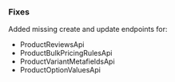 ### Fixes

Added missing create and update endpoints for:

 - ProductReviewsApi
 - ProductBulkPricingRulesApi
 - ProductVariantMetafieldsApi
 - ProductOptionValuesApi
